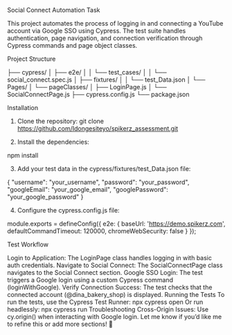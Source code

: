 Social Connect Automation Task

This project automates the process of logging in and connecting a YouTube account via Google SSO using Cypress. The test suite handles authentication, page navigation, and connection verification through Cypress commands and page object classes.

Project Structure

├── cypress/
│   ├── e2e/
│   │   └── test_cases/
│   │       └── social_connect.spec.js
│   ├── fixtures/
│   │   └── test_Data.json
│   └── Pages/
│       └── pageClasses/
│           ├── LoginPage.js
│           └── SocialConnectPage.js
├── cypress.config.js
└── package.json

Installation

1. Clone the repository:
git clone <https://github.com/Idongesiteyo/spikerz_assessment.git>

2. Install the dependencies:

npm install

3. Add your test data in the cypress/fixtures/test_Data.json file:

{
  "username": "your_username",
  "password": "your_password",
  "googleEmail": "your_google_email",
  "googlePassword": "your_google_password"
}

4. Configure the cypress.config.js file:

module.exports = defineConfig({
  e2e: {
    baseUrl: 'https://demo.spikerz.com',
    defaultCommandTimeout: 120000,
    chromeWebSecurity: false
  }
});

Test Workflow

Login to Application:
The LoginPage class handles logging in with basic auth credentials.
Navigate to Social Connect:
The SocialConnectPage class navigates to the Social Connect section.
Google SSO Login:
The test triggers a Google login using a custom Cypress command (loginWithGoogle).
Verify Connection Success:
The test checks that the connected account (@dina_bakery_shop) is displayed.
Running the Tests
To run the tests, use the Cypress Test Runner:
npx cypress open
Or run headlessly:
npx cypress run
Troubleshooting
Cross-Origin Issues: Use cy.origin() when interacting with Google login.
Let me know if you’d like me to refine this or add more sections! 🚀
